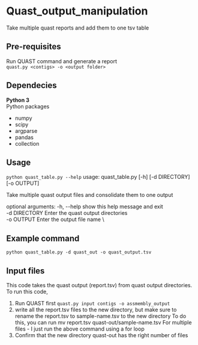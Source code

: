 # Quast_output_manipulation
Take multiple quast reports and add them to one tsv table

## Pre-requisites 
Run QUAST command and generate a report \
`quast.py <contigs> -o <output folder>`

## Dependecies 
**Python 3** \
Python packages 
- numpy 
- scipy
- argparse
- pandas 
- collection 

## Usage 
`python quast_table.py --help`
usage: quast_table.py [-h] [-d DIRECTORY] [-o OUTPUT]

Take multiple quast output files and consolidate them to one output

optional arguments:
  -h, --help    show this help message and exit \
  -d DIRECTORY  Enter the quast output directories \
  -o OUTPUT     Enter the output file name \

## Example command 
`python quast_table.py -d quast_out -o quast_output.tsv`

## Input files
This code takes the quast output (report.tsv) from quast output directories. To run this code, 
1) Run QUAST first 
`quast.py input contigs -o assmembly_output`
2) write all the report.tsv files to the new directory, but make sure to rename the report.tsv to sample-name.tsv to the new directory
        To do this, you can run mv report.tsv quast-out/sample-name.tsv
        For multiple files - I just run the above command using a for loop
3) Confirm that the new directory quast-out has the right number of files

